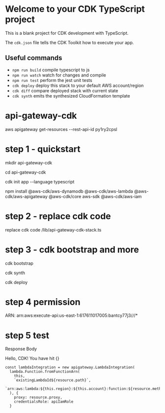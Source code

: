 # Welcome to your CDK TypeScript project

This is a blank project for CDK development with TypeScript.

The `cdk.json` file tells the CDK Toolkit how to execute your app.

## Useful commands

* `npm run build`   compile typescript to js
* `npm run watch`   watch for changes and compile
* `npm run test`    perform the jest unit tests
* `cdk deploy`      deploy this stack to your default AWS account/region
* `cdk diff`        compare deployed stack with current state
* `cdk synth`       emits the synthesized CloudFormation template

# api-gateway-cdk

 aws apigateway get-resources --rest-api-id py1ry2cpsl


# step 1 - quickstart

mkdir api-gateway-cdk

cd api-gateway-cdk

cdk init app --language typescript

npm install @aws-cdk/aws-dynamodb @aws-cdk/aws-lambda @aws-cdk/aws-apigateway @aws-cdk/core aws-sdk @aws-cdk/aws-iam

# step 2 - replace cdk code

replace cdk  code /lib/api-gateway-cdk-stack.ts




# step 3 - cdk bootstrap and more

cdk bootstrap

cdk synth

cdk deploy

# step 4 permission


ARN: arn:aws:execute-api:us-east-1:617611017005:bantcy77j3/*/*/*


# step 5 test

Response Body

Hello, CDK! You have hit {}


    const lambdaIntegration = new apigateway.LambdaIntegration(
      lambda.Function.fromFunctionArn(
        this,
        `existingLambdaId${resource.path}`,
        `arn:aws:lambda:${this.region}:${this.account}:function:${resource.methodTarget}`
      ), {
        proxy: resource.proxy,
        credentialsRole: apiIamRole
      }


